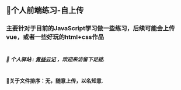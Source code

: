 ## 👋个人前端练习-自上传
### 主要针对于目前的JavaScript学习做一些练习，后续可能会上传vue，或者一些好玩的html+css作品
# 
##### 👀 个人驿站  : [青益云记](https://www.idkzr.com/) ，欢迎来访留下足迹.
# 
#### 💬关于文件排序：无，随意上传，以名知意.
